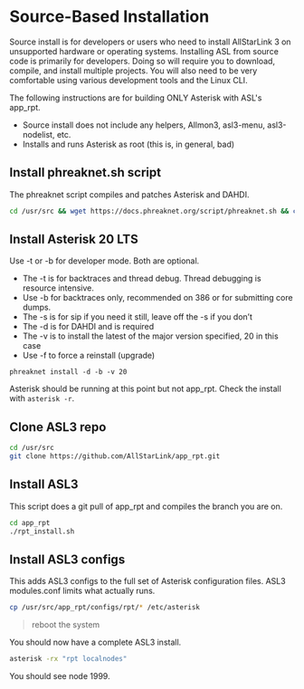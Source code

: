 # Source-Based Installation
Source install is for developers or users who need to install AllStarLink 3
on unsupported hardware or operating systems. Installing ASL from source
code is primarily for developers.  Doing so will require you to download,
compile, and install multiple projects.  You will also need to be very
comfortable using various development tools and the Linux CLI.

The following instructions are for building ONLY Asterisk with ASL's app_rpt.

 - Source install does not include any helpers, Allmon3, asl3-menu, asl3-nodelist, etc.
 - Installs and runs Asterisk as root (this is, in general, bad)

## Install phreaknet.sh script
The phreaknet script compiles and patches Asterisk and DAHDI.

```bash
cd /usr/src && wget https://docs.phreaknet.org/script/phreaknet.sh && chmod +x phreaknet.sh && ./phreaknet.sh make
```

## Install Asterisk 20 LTS

Use -t or -b for developer mode. Both are optional.

 - The -t is for backtraces and thread debug. Thread debugging is resource intensive.
 - Use -b for backtraces only, recommended on 386 or for submitting core dumps.
 - The -s is for sip if you need it still, leave off the -s if you don’t
 - The -d is for DAHDI and is required
 - The -v is to install the latest of the major version specified, 20 in this case
 - Use -f to force a reinstall (upgrade)

```
phreaknet install -d -b -v 20
```

Asterisk should be running at this point but not app_rpt. Check the install with `asterisk -r`.

## Clone ASL3 repo

```bash
cd /usr/src
git clone https://github.com/AllStarLink/app_rpt.git
```

## Install ASL3

This script does a git pull of app_rpt and compiles the branch you are on.

```bash
cd app_rpt
./rpt_install.sh
```

## Install ASL3 configs

This adds ASL3 configs to the full set of Asterisk configuration files. ASL3 modules.conf limits what actually runs.

```bash
cp /usr/src/app_rpt/configs/rpt/* /etc/asterisk
```

> reboot the system

You should now have a complete ASL3 install.

```bash
asterisk -rx "rpt localnodes"
```
You should see node 1999.
